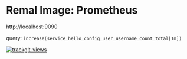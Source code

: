 # Remal Image: Prometheus

http://localhost:9090

query: `increase(service_hello_config_user_username_count_total[1m])`


<a href="https://trackgit.com">
  <img src="https://us-central1-trackgit-analytics.cloudfunctions.net/token/ping/lcfhkdub7k2lpj33n2cl" alt="trackgit-views" />
</a>
